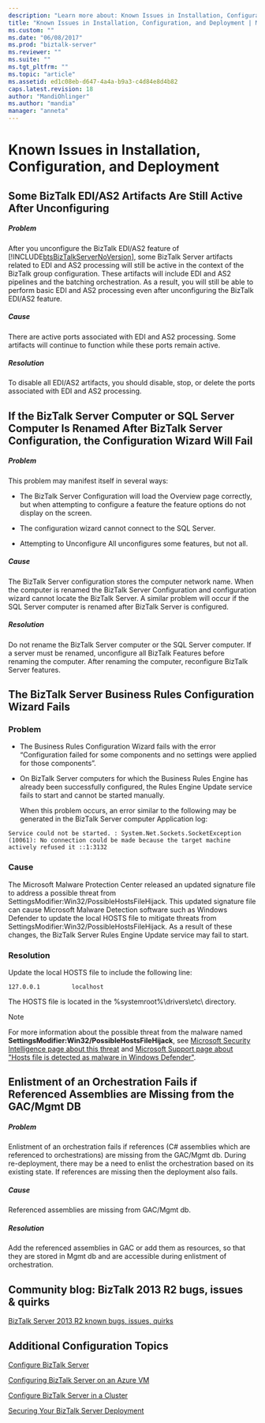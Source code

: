```yaml
---
description: "Learn more about: Known Issues in Installation, Configuration, and Deployment"
title: "Known Issues in Installation, Configuration, and Deployment | Microsoft Docs"
ms.custom: ""
ms.date: "06/08/2017"
ms.prod: "biztalk-server"
ms.reviewer: ""
ms.suite: ""
ms.tgt_pltfrm: ""
ms.topic: "article"
ms.assetid: ed1c08eb-d647-4a4a-b9a3-c4d84e8d4b82
caps.latest.revision: 18
author: "MandiOhlinger"
ms.author: "mandia"
manager: "anneta"
---
```

# Known Issues in Installation, Configuration, and Deployment
## Some BizTalk EDI/AS2 Artifacts Are Still Active After Unconfiguring

##### Problem
 After you unconfigure the BizTalk EDI/AS2 feature of [!INCLUDE[btsBizTalkServerNoVersion](../includes/btsbiztalkservernoversion-md.md)], some BizTalk Server artifacts related to EDI and AS2 processing will still be active in the context of the BizTalk group configuration. These artifacts will include EDI and AS2 pipelines and the batching orchestration. As a result, you will still be able to perform basic EDI and AS2 processing even after unconfiguring the BizTalk EDI/AS2 feature.

##### Cause
 There are active ports associated with EDI and AS2 processing. Some artifacts will continue to function while these ports remain active.

##### Resolution
 To disable all EDI/AS2 artifacts, you should disable, stop, or delete the ports associated with EDI and AS2 processing.

## If the BizTalk Server Computer or SQL Server Computer Is Renamed After BizTalk Server Configuration, the Configuration Wizard Will Fail

##### Problem
 This problem may manifest itself in several ways:

-   The BizTalk Server Configuration will load the Overview page correctly, but when attempting to configure a feature the feature options do not display on the screen.

-   The configuration wizard cannot connect to the SQL Server.

-   Attempting to Unconfigure All unconfigures some features, but not all.

##### Cause
 The BizTalk Server configuration stores the computer network name. When the computer is renamed the BizTalk Server Configuration and configuration wizard cannot locate the BizTalk Server. A similar problem will occur if the SQL Server computer is renamed after BizTalk Server is configured.

##### Resolution
 Do not rename the BizTalk Server computer or the SQL Server computer. If a server must be renamed, unconfigure all BizTalk Features before renaming the computer. After renaming the computer, reconfigure BizTalk Server features.

## The BizTalk Server Business Rules Configuration Wizard Fails

### Problem

- The Business Rules Configuration Wizard fails with the error “Configuration failed for some components and no settings were applied for those components”.

- On BizTalk Server computers for which the Business Rules Engine has already been successfully configured, the Rules Engine Update service fails to start and cannot be started manually.

  When this problem occurs, an error similar to the following may be generated in the BizTalk Server computer Application log:

```
Service could not be started. : System.Net.Sockets.SocketException (10061): No connection could be made because the target machine actively refused it ::1:3132

```

### Cause
 The Microsoft Malware Protection Center released an updated signature file to address a possible threat from SettingsModifier:Win32/PossibleHostsFileHijack. This updated signature file can cause Microsoft Malware Detection software such as Windows Defender to update the local HOSTS file to mitigate threats from SettingsModifier:Win32/PossibleHostsFileHijack. As a result of these changes, the BizTalk Server Rules Engine Update service may fail to start.

### Resolution
 Update the local HOSTS file to include the following line:

```
127.0.0.1         localhost
```

 The HOSTS file is located in the %systemroot%\drivers\etc\ directory.

> [!NOTE]
> For more information about the possible threat from the malware named **SettingsModifier:Win32/PossibleHostsFileHijack**, see [Microsoft Security Intelligence page about this threat](https://www.microsoft.com/wdsi/threats/malware-encyclopedia-description?name=SettingsModifier%3AWin32%2FHostsFileHijack&threatid=265754) and [Microsoft Support page about "Hosts file is detected as malware in Windows Defender"](https://support.microsoft.com/topic/hosts-file-is-detected-as-malware-in-windows-defender-4320fa8b-0d54-1129-db85-61f095144521).

## Enlistment of an Orchestration Fails if Referenced Assemblies are Missing from the GAC/Mgmt DB

##### Problem
 Enlistment of an orchestration fails if references (C# assemblies which are referenced to orchestrations) are missing from the GAC/Mgmt db. During re-deployment, there may be a need to enlist the orchestration based on its existing state. If references are missing then the deployment also fails.

##### Cause
 Referenced assemblies are missing from GAC/Mgmt db.

##### Resolution
 Add the referenced assemblies in GAC or add them as resources, so that they are stored in Mgmt db and are accessible during enlistment of orchestration.

## Community blog: BizTalk 2013 R2 bugs, issues & quirks

[BizTalk Server 2013 R2 known bugs, issues, quirks](https://cdijkgraaf.wordpress.com/2016/08/12/biztalk-2013-r2-known-bugs-issues-quirks/)

## Additional Configuration Topics

 [Configure BizTalk Server](../install-and-config-guides/configure-biztalk-server.md)

 [Configuring BizTalk Server on an Azure VM](/previous-versions/azure/jj248689(v=azure.100))

  [Configure BizTalk Server in a Cluster](../install-and-config-guides/configure-biztalk-server-in-a-cluster.md)

 [Securing Your BizTalk Server Deployment](../install-and-config-guides/securing-your-biztalk-server-deployment.md)
